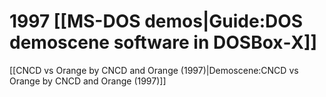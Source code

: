 # 1997 [[MS-DOS demos|Guide:DOS demoscene software in DOSBox‐X]]

[[CNCD vs Orange by CNCD and Orange (1997)|Demoscene:CNCD vs Orange by CNCD and Orange (1997)]]  

